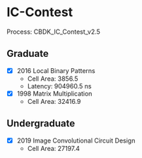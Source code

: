# IC-Contest

Process: CBDK_IC_Contest_v2.5

## Graduate

-   [x] 2016 Local Binary Patterns 
    -   Cell Area: 3856.5
    -   Latency: 904960.5 ns
-   [x] 1998 Matrix Multiplication 
    -   Cell Area: 32416.9

## Undergraduate

-   [x] 2019 Image Convolutional Circuit Design
    -   Cell Area: 27197.4
